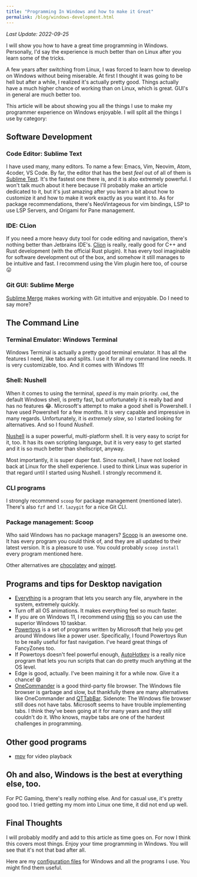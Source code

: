```yaml
---
title: "Programming In Windows and how to make it Great"
permalink: /blog/windows-development.html
---
```


*Last Update: 2022-09-25*

I will show you how to have a great time programming in Windows. Personally, I'd say the experience is much better than on Linux after you learn some of the tricks.

<!--more-->

A few years after switching from Linux, I was forced to learn how to develop on Windows without being miserable. At first I thought it was going to be hell but after a while, I realized it's actually pretty good. Things actually have a much higher chance of working than on Linux, which is great. GUI's in general are much better too.

This article will be about showing you all the things I use to make my programmer experience on Windows enjoyable. I will split all the things I use by category:

## Software Development

### Code Editor: Sublime Text

I have used many, many editors. To name a few: Emacs, Vim, Neovim, Atom, 4coder, VS Code. By far, the editor that has the best *feel* out of all of them is [Sublime Text](https://www.sublimetext.com/). It's the fastest one there is, and it is also extremely powerful. I won't talk much about it here because I'll probably make an article dedicated to it, but it's just amazing after you learn a bit about how to customize it and how to make it work exactly as you want it to. As for package recommendations, there's NeoVintageous for vim bindings, LSP to use LSP Servers, and Origami for Pane management.

### IDE: CLion

If you need a more heavy duty tool for code editing and navigation, there's nothing better than Jetbrains IDE's. [Clion](https://www.jetbrains.com/clion/) is really, really good for C++ and Rust development (with the official Rust plugin). It has every tool imaginable for software development out of the box, and somehow it still manages to be intuitive and fast. I recommend using the Vim plugin here too, of course :stuck_out_tongue:

### Git GUI: Sublime Merge

[Sublime Merge](https://www.sublimemerge.com/) makes working with Git intuitive and enjoyable. Do I need to say more?

## The Command Line

### Terminal Emulator: Windows Terminal

Windows Terminal is actually a pretty good terminal emulator. It has all the features I need, like tabs and splits. I use it for all my command line needs. It is very customizable, too. And it comes with Windows 11!

### Shell: Nushell

When it comes to using the terminal, *speed* is my main priority. `cmd`, the default Windows shell, is pretty fast, but unfortunately it is really bad and has no features :joy:. Microsoft's attempt to make a good shell is Powershell. I have used Powershell for a few months. It is very capable and impressive in many regards. Unfortunately, it is *extremely slow*, so I started looking for alternatives. And so I found *Nushell*.

[Nushell](https://www.nushell.sh/) is a super powerful, multi-platform shell. It is very easy to script for it, too. It has its own scripting language, but it is very easy to get started and it is so much better than shellscript, anyway.

Most importantly, it is super duper fast. Since nushell, I have not looked back at Linux for the shell experience. I used to think Linux was superior in that regard until I started using Nushell. I strongly recommend it.

### CLI programs

I strongly recommend `scoop` for package management (mentioned later). There's also `fzf` and `lf`. `lazygit` for a nice Git CLI.

### Package management: Scoop

Who said Windows has no package managers? [Scoop](https://scoop.sh/) is an awesome one. It has every program you could think of, and they are all updated to their latest version. It is a pleasure to use. You could probably `scoop install` every program mentioned here.

Other alternatives are [chocolatey](https://chocolatey.org/) and [winget](https://winget.run/).

## Programs and tips for Desktop navigation

- [Everything](https://www.voidtools.com/-) is a program that lets you search any file, anywhere in the system, extremely quickly.
- Turn off all OS animations. It makes everything feel so much faster.
- If you are on Windows 11, I recommend using [this](https://github.com/valinet/ExplorerPatcher) so you can use the superior Windows 10 taskbar.
- [Powertoys](https://github.com/microsoft/PowerToys) is a set of programs written by Microsoft that help you get around Windows like a power user. Specifically, I found Powertoys Run to be really useful for fast navigation. I've heard great things of FancyZones too.
- If Powertoys doesn't feel powerful enough, [AutoHotkey](https://www.autohotkey.com/) is a really nice program that lets you run scripts that can do pretty much anything at the OS level.
- Edge is good, actually. I've been maining it for a while now. Give it a chance! :smile:
- [OneCommander](https://www.onecommander.com/) is a good third-party file browser. The Windows file browser is garbage and slow, but thankfully there are many alternatives like OneCommander and [QTTabBar](http://qttabbar.wikidot.com/). Sidenote: The Windows file browser still does not have tabs. Microsoft seems to have trouble implementing tabs. I think they've been going at it for many years and they still couldn't do it. Who knows, maybe tabs are one of the hardest challenges in programming.

## Other good programs

- [mpv](https://mpv.io/) for video playback

## Oh and also, Windows is the best at everything else, too.

For PC Gaming, there's really nothing else. And for casual use, it's pretty good too. I tried getting my mom into Linux one time, it did not end up well.

## Final Thoughts

I will probably modify and add to this article as time goes on. For now I think this covers most things. Enjoy your time programming in Windows. You will see that it's not that bad after all.

Here are my [configuration files](https://github.com/lucypero/config-files-windows) for Windows and all the programs I use. You might find them useful. 
